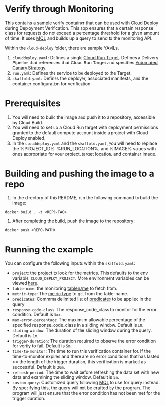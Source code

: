 # Verify through Monitoring
This contains a sample verify container that can be used with Cloud Deploy during Deployment Verification. This app ensures that a certain response class for requests do not exceed a percentage threshold for a given amount of time. It uses [MQL](https://cloud.google.com/monitoring/mql) and builds up a query to send to the monitoring API.

Within the `cloud-deploy` folder, there are sample YAMLs.
1. `clouddeploy.yaml`: Defines a single [Cloud Run Target](https://cloud.google.com/deploy/docs/deploy-app-run). Defines a Delivery Pipeline that references that Cloud Run Target and specifies [Automated Canary Strategy](https://cloud.google.com/deploy/docs/deployment-strategies/canary).
1. `run.yaml`: Defines the service to be deployed to the Target.
1. `skaffold.yaml`: Defines the deployer, associated manifests, and the container configuration for verification.

# Prerequisites 
1. You will need to build the image and push it to a repository, accessible by Cloud Build.
1. You will need to set up a Cloud Run target with deployment permissions granted to the default compute account inside a project with Cloud Deploy enabled.
1. In the `clouddeploy.yaml` and the `skaffold.yaml`, you will need to replace the %PROJECT_ID%, %RUN_LOCATION%, and %IMAGE% values with ones appropriate for your project, target location, and container image.

# Building and pushing the image to a repo
1. In the directory of this README, run the following command to build the image:

```
docker build . -t <REPO-TAG>
```

1. After completing the build, push the image to the repository:

```
docker push <REPO-PATH>
```

# Running the example
You can configure the following inputs within the `skaffold.yaml`:
* `project`: the project to look for the metrics. This defaults to the env variable: `CLOUD_DEPLOY_PROJECT`. More environment variables can be viewed [here](https://cloud.google.com/deploy/docs/verify-deployment#available_environment_variables).
* `table-name`: the monitoring [tablename](https://cloud.google.com/monitoring/mql/reference#fetch-tabop) to fetch from.
* `metric-type`: The [metric type](https://cloud.google.com/monitoring/mql/reference#metric-tabop) to get from the table-name.
* `predicates`: Commma delimited list of [predicates](https://cloud.google.com/monitoring/mql/reference#filter-tabop) to be applied in the query
* `response-code-class`: The response_code_class to monitor for the error condition. Default is `5xx`.
* `max-error-percentage`: The maximum allowable percentage of the specified response_code_class in a sliding window. Default is `10`.
* `sliding-window`: The duration of the sliding window during the query. Default is `1m`. 
* `trigger-duration`: The duration required to observe the error condition for verify to fail. Default is `5m`. 
* `time-to-monitor`: The time to run this verification container for. If the time-to-monitor expires and there are no error conditions that has lasted >= the length of the trigger duration, this verification is marked as successful. Default is `20m`.
* `refresh-period`: The time to wait before refreshing the data set with new data and examining the sliding window. Default is `5m`.
* `custom-query`: Customized query following [MQL](https://cloud.google.com/monitoring/mql/reference) to use for query instead. By specifying this, the query will not be crafted by the program. The program will just ensure that the error condition has not been met for the trigger duration.
